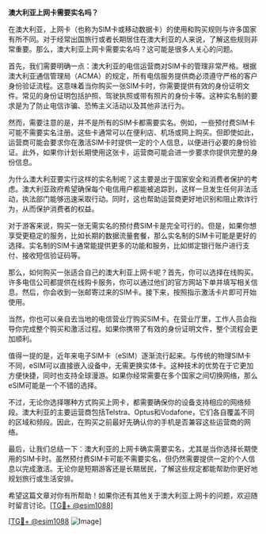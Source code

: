 **澳大利亚上网卡需要实名吗？**

在澳大利亚，上网卡（也称为SIM卡或移动数据卡）的使用和购买规则与许多国家有所不同。对于经常出国旅行或者长期居住在澳大利亚的人来说，了解这些规则非常重要。那么，澳大利亚上网卡需要实名吗？这可能是很多人关心的问题。

首先，我们需要明确一点：澳大利亚的电信运营商对SIM卡的管理非常严格。根据澳大利亚通信管理局（ACMA）的规定，所有电信服务提供商必须遵守严格的客户身份验证流程。这意味着当你购买一张SIM卡时，你需要提供有效的身份证明文件。常见的身份证明包括护照、驾驶执照或带有照片的身份卡等。这种实名制的要求是为了防止电信诈骗、恐怖主义活动以及其他非法行为。

然而，需要注意的是，并不是所有的SIM卡都需要实名。例如，一些预付费SIM卡可能不需要实名注册。这些卡通常可以在便利店、机场或网上购买。但即使如此，运营商可能会要求你在激活SIM卡时提供一定的个人信息，以便进行必要的身份验证。此外，如果你计划长期使用这张卡，运营商可能会进一步要求你提供完整的身份信息。

为什么澳大利亚要实行这样的实名制呢？这主要是出于国家安全和消费者保护的考虑。澳大利亚政府希望确保每个电信用户都能被追踪到，这样一旦发生任何非法活动，执法部门能够迅速采取行动。同时，这也帮助运营商更好地识别和阻止欺诈行为，从而保护消费者的权益。

对于游客来说，购买一张无需实名的预付费SIM卡是完全可行的。但是，如果你想享受更稳定的服务，比如长期的数据流量套餐，那么实名制的SIM卡可能是更好的选择。实名制的SIM卡通常能提供更多的功能和服务，比如绑定银行账户进行支付、接收短信验证码等。

那么，如何购买一张适合自己的澳大利亚上网卡呢？首先，你可以选择在线购买。许多电信公司都提供在线购卡服务，你可以通过他们的官方网站下单并填写相关信息。然后，你会收到一张邮寄过来的SIM卡。接下来，按照指示激活卡片即可开始使用。

当然，你也可以亲自去当地的电信营业厅购买SIM卡。在营业厅里，工作人员会指导你完成整个购买和激活过程。如果你携带了有效的身份证明文件，整个流程会更加顺利。

值得一提的是，近年来电子SIM卡（eSIM）逐渐流行起来。与传统的物理SIM卡不同，eSIM可以直接嵌入设备中，无需更换实体卡。这种技术的优势在于它更加方便快捷，同时也支持全球漫游。如果你经常需要在多个国家之间切换网络，那么eSIM可能是一个不错的选择。

不过，无论你选择哪种方式购买上网卡，都需要确保你的设备支持相应的网络频段。澳大利亚的主要运营商包括Telstra、Optus和Vodafone，它们各自覆盖不同的区域和频段。因此，在购买之前最好先确认你的手机是否兼容这些运营商的网络。

最后，让我们总结一下：澳大利亚的上网卡确实需要实名，尤其是当你选择长期使用的SIM卡时。虽然预付费SIM卡可能不需要实名，但仍然需要提供一定的个人信息以完成激活。无论你是短期游客还是长期居民，了解这些规定都能帮助你更好地规划旅行或生活安排。

希望这篇文章对你有所帮助！如果你还有其他关于澳大利亚上网卡的问题，欢迎随时留言讨论。[[TG💪+ @esim1088](https://t.me/s/esim1088)]

[[TG💪+ @esim1088](https://t.me/s/esim1088) ![Image](https://i.postimg.cc/4NQfJmqS/Snipaste-2025-05-13-00-14-12.png)]